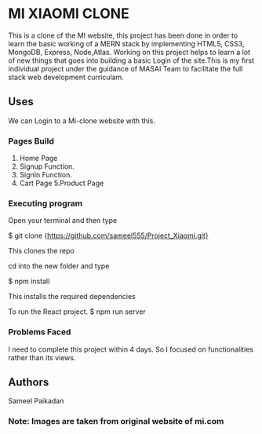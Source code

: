 # MI XIAOMI CLONE

This is a clone of the MI website, this project has been done in order to learn the basic working of a MERN stack by implementing HTML5, CSS3, MongoDB, Express, Node,Atlas. Working on this project helps to learn a lot of new things that goes into building a basic Login of the site.This is my first individual  project under the guidance of MASAI Team to facilitate the full stack web development curriculam.

## Uses
We can Login to  a Mi-clone website with this.

### Pages Build

1. Home Page
2. Signup Function.
3. SignIn Function.
4. Cart Page
5.Product Page

### Executing program
Open your terminal and then type

$ git clone {https://github.com/sameel555/Project_Xiaomi.git}

This clones the repo

cd into the new folder and type

$ npm install

This installs the required dependencies

To run the React project.
$ npm run server

### Problems Faced
I need to complete this project within 4 days. So I focused on functionalities rather than its views.

## Authors
  Sameel Paikadan

### Note: Images are taken from original website of mi.com
